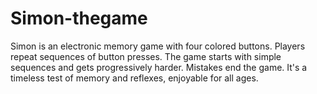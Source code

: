 # Simon-thegame
 Simon is an electronic memory game with four colored buttons. Players repeat sequences of button presses. The game starts with simple sequences and gets progressively harder. Mistakes end the game. It's a timeless test of memory and reflexes, enjoyable for all ages.

